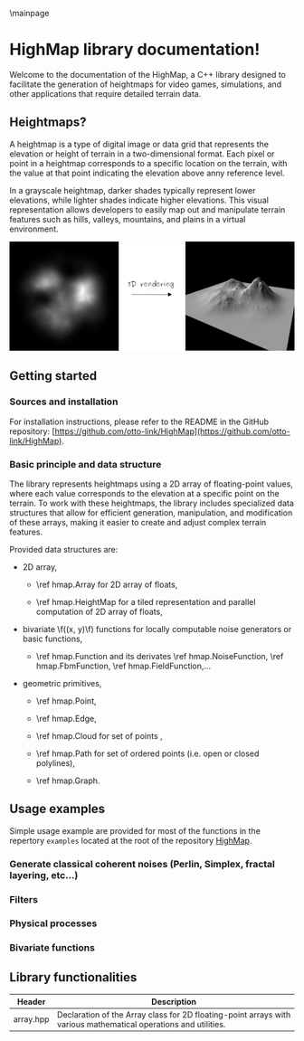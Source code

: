 \mainpage

# HighMap library documentation!

Welcome to the documentation of the HighMap, a C++ library designed
to facilitate the generation of heightmaps for video games,
simulations, and other applications that require detailed terrain
data.

## Heightmaps?

A heightmap is a type of digital image or data grid that represents
the elevation or height of terrain in a two-dimensional format. Each
pixel or point in a heightmap corresponds to a specific location on
the terrain, with the value at that point indicating the elevation
above anny reference level.

In a grayscale heightmap, darker shades typically represent lower
elevations, while lighter shades indicate higher elevations. This
visual representation allows developers to easily map out and
manipulate terrain features such as hills, valleys, mountains, and
plains in a virtual environment.

![](images/illustrations/dem_example_rendered.png "Heightmap (left) and 3D rendering of this heightmap (right).")

## Getting started

### Sources and installation

For installation instructions, please refer to the README in the
GitHub repository:
[https://github.com/otto-link/HighMap](https://github.com/otto-link/HighMap).

### Basic principle and data structure

The library represents heightmaps using a 2D array of floating-point
values, where each value corresponds to the elevation at a specific
point on the terrain. To work with these heightmaps, the library
includes specialized data structures that allow for efficient
generation, manipulation, and modification of these arrays, making it
easier to create and adjust complex terrain features.

Provided data structures are:

- 2D array,

  - \ref hmap.Array for 2D array of floats,

  - \ref hmap.HeightMap for a tiled representation and parallel
    computation of 2D array of floats,
  
- bivariate \f((x, y)\f) functions for locally computable noise
  generators or basic functions,

  - \ref hmap.Function and its derivates \ref hmap.NoiseFunction, \ref
    hmap.FbmFunction, \ref hmap.FieldFunction,...

- geometric primitives,

  - \ref hmap.Point,
  
  - \ref hmap.Edge,

  - \ref hmap.Cloud for set of points ,

  - \ref hmap.Path for set of ordered points (i.e. open or closed polylines),

  - \ref hmap.Graph.

## Usage examples

Simple usage example are provided for most of the functions in the
repertory `examples` located at the root of the repository
[HighMap](https://github.com/otto-link/HighMap).

### Generate classical coherent noises (Perlin, Simplex, fractal layering, etc...)

### Filters

### Physical processes

### Bivariate functions

## Library functionalities

| Header | Description |
|--|--|
| array.hpp | Declaration of the Array class for 2D floating-point arrays with various mathematical operations and utilities. |